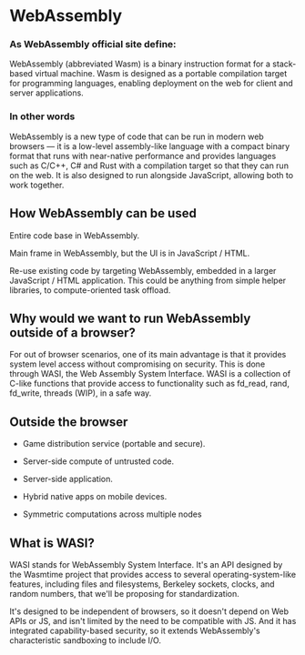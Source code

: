 # WebAssembly


### As WebAssembly official site define:

WebAssembly (abbreviated Wasm) is a binary instruction format for a stack-based virtual machine.
Wasm is designed as a portable compilation target for programming languages, enabling deployment 
on the web for client and server applications.


### In other words


WebAssembly is a new type of code that can be run in modern web browsers — it is a low-level assembly-like language with a compact binary format that runs with near-native performance and provides languages such as C/C++, C# and Rust with a compilation target so that they can run on the web. It is also designed to run alongside JavaScript, allowing both to work together.


## How WebAssembly can be used

Entire code base in WebAssembly.

Main frame in WebAssembly, but the UI is in JavaScript / HTML.

Re-use existing code by targeting WebAssembly, embedded in a larger JavaScript / HTML application. This could be anything from 
simple helper libraries, to compute-oriented task offload.



## Why would we want to run WebAssembly outside of a browser?  

For out of browser scenarios, one of its main advantage is that it provides system level access without compromising on security. This is done through WASI, the Web Assembly System Interface. WASI is a collection of C-like functions that provide access to functionality such as fd_read, rand, fd_write, threads (WIP), in a safe way.



## Outside the browser


* Game distribution service (portable and secure).

* Server-side compute of untrusted code.

* Server-side application.

* Hybrid native apps on mobile devices.

* Symmetric computations across multiple nodes


## What is WASI?

WASI stands for WebAssembly System Interface. It's an API designed by the Wasmtime project that provides access to several operating-system-like features, including files and filesystems, Berkeley sockets, clocks, and random numbers, that we'll be proposing for standardization.

It's designed to be independent of browsers, so it doesn't depend on Web APIs or JS, and isn't limited by the need to be compatible with JS. And it has integrated capability-based security, so it extends WebAssembly's characteristic sandboxing to include I/O.